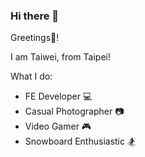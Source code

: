 ### Hi there 👋

<!--
**taiweituan/taiweituan** is a ✨ _special_ ✨ repository because its `README.md` (this file) appears on your GitHub profile.

Here are some ideas to get you started:

- 🔭 I’m currently working on ...
- 🌱 I’m currently learning ...
- 👯 I’m looking to collaborate on ...
- 🤔 I’m looking for help with ...
- 💬 Ask me about ...
- 📫 How to reach me: ...
- 😄 Pronouns: ...
- ⚡ Fun fact: ...
-->

Greetings👋!

I am Taiwei, from Taipei!

What I do:
- FE Developer 💻
- Casual Photographer 📷
- Video Gamer 🎮
- Snowboard Enthusiastic 🏂
